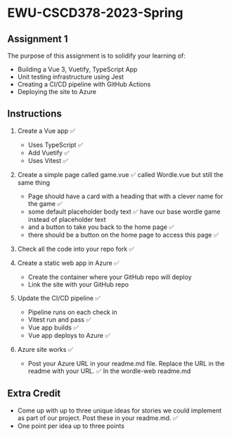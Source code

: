 # EWU-CSCD378-2023-Spring

## Assignment 1

The purpose of this assignment is to solidify your learning of:

- Building a Vue 3, Vuetify, TypeScript App
- Unit testing infrastructure using Jest
- Creating a CI/CD pipeline with GitHub Actions
- Deploying the site to Azure

## Instructions

1. Create a Vue app ✅
   - Uses TypeScript ✅
   - Add Vuetify ✅
   - Uses Vitest ✅ 

3. Create a simple page called game.vue ✅ called Wordle.vue but still the same thing
   - Page should have a card with a heading that with a clever name for the game ✅
   - some default placeholder body text ✅ have our base wordle game instead of placeholder text
   - and a button to take you back to the home page ✅
   - there should be a button on the home page to access this page ✅

4. Check all the code into your repo fork ✅ 

5. Create a static web app in Azure ✅
   - Create the container where your GitHub repo will deploy
   - Link the site with your GitHub repo

6. Update the CI/CD pipeline ✅
   - Pipeline runs on each check in
   - Vitest run and pass ✅
   - Vue app builds ✅
   - Vue app deploys to Azure ✅

7. Azure site works ✅
   - Post your Azure URL in your readme.md file. Replace the URL in the readme with your URL. ✅ In the wordle-web readme.md

## Extra Credit

- Come up with up to three unique ideas for stories we could implement as part of our project. Post these in your readme.md. ✅
- One point per idea up to three points
